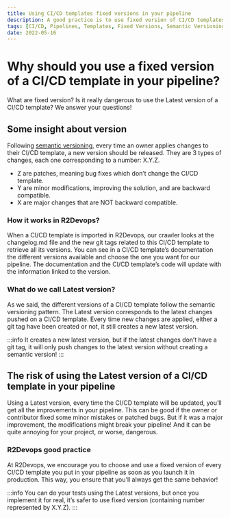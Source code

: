 ```yaml
---
title: Using CI/CD templates fixed versions in your pipeline
description: A good practice is to use fixed version of CI/CD templates when building your pipeline? Why? Let's check together!
tags: [CI/CD, Pipelines, Templates, Fixed Versions, Semantic Versioning, Best Practices, R2Devops, Production, Risk Management]
date: 2022-05-16
---
```

<p hidden>#more</p>

# Why should you use a fixed version of a CI/CD template in your pipeline?

What are fixed version? Is it really dangerous to use the Latest version of a CI/CD template? We answer your questions!

## Some insight about version

Following [semantic versioning](https://go2scale.io/conventional-commits-semantic-versioning/), every time an owner applies changes to their CI/CD template, a new version should be released. They are 3 types of changes, each one corresponding to a number: X.Y.Z.

* Z are patches, meaning bug fixes which don’t change the CI/CD template.
* Y are minor modifications, improving the solution, and are backward compatible.
* X are major changes that are NOT backward compatible.

<!-- truncate -->

### How it works in R2Devops?

When a CI/CD template is imported in R2Devops, our crawler looks at the changelog.md file and the new git tags related to this CI/CD template to retrieve all its versions. You can see in a CI/CD template’s documentation the different versions available and choose the one you want for our pipeline. The documentation and the CI/CD template’s code will update with the information linked to the version.

### What do we call Latest version?

As we said, the different versions of a CI/CD template follow the semantic versioning pattern. The Latest version corresponds to the latest changes pushed on a CI/CD template. Every time new changes are applied, either a git tag have been created or not, it still creates a new latest version. 

:::info 
It creates a new latest version, but if the latest changes don’t have a git tag, it will only push changes to the latest version without creating a semantic version!
:::

## The risk of using the Latest version of a CI/CD template in your pipeline

Using a Latest version, every time the CI/CD template will be updated, you’ll get all the improvements in your pipeline. This can be good if the owner or contributor fixed some minor mistakes or patched bugs. But if it was a major improvement, the modifications might break your pipeline! And it can be quite annoying for your project, or worse, dangerous.

### R2Devops good practice

At R2Devops, we encourage you to choose and use a fixed version of every CI/CD template you put in your pipeline as soon as you launch it in production. This way, you ensure that you’ll always get the same behavior! 

:::info 
You can do your tests using the Latest versions, but once you implement it for real, it’s safer to use fixed version (containing number represented by X.Y.Z).
:::
